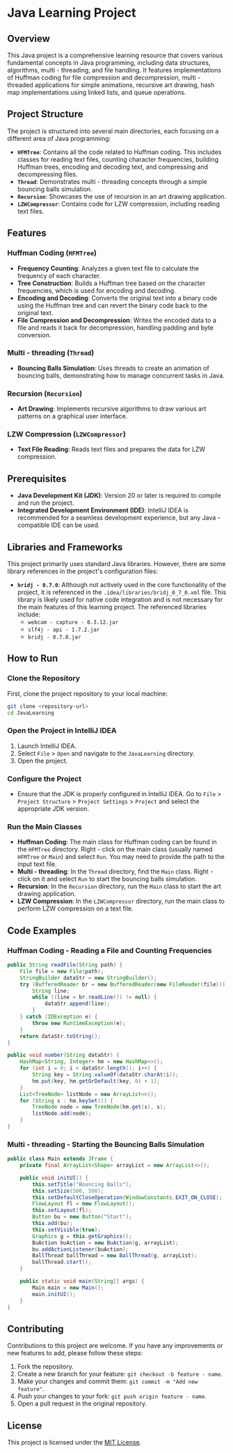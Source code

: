 # Java Learning Project

## Overview
This Java project is a comprehensive learning resource that covers various fundamental concepts in Java programming, including data structures, algorithms, multi - threading, and file handling. It features implementations of Huffman coding for file compression and decompression, multi - threaded applications for simple animations, recursive art drawing, hash map implementations using linked lists, and queue operations.

## Project Structure
The project is structured into several main directories, each focusing on a different area of Java programming:
- **`HFMTree`**: Contains all the code related to Huffman coding. This includes classes for reading text files, counting character frequencies, building Huffman trees, encoding and decoding text, and compressing and decompressing files.
- **`Thread`**: Demonstrates multi - threading concepts through a simple bouncing balls simulation.
- **`Recursion`**: Showcases the use of recursion in an art drawing application.
- **`LZWCompressor`**: Contains code for LZW compression, including reading text files.

## Features

### Huffman Coding (`HFMTree`)
- **Frequency Counting**: Analyzes a given text file to calculate the frequency of each character.
- **Tree Construction**: Builds a Huffman tree based on the character frequencies, which is used for encoding and decoding.
- **Encoding and Decoding**: Converts the original text into a binary code using the Huffman tree and can revert the binary code back to the original text.
- **File Compression and Decompression**: Writes the encoded data to a file and reads it back for decompression, handling padding and byte conversion.

### Multi - threading (`Thread`)
- **Bouncing Balls Simulation**: Uses threads to create an animation of bouncing balls, demonstrating how to manage concurrent tasks in Java.

### Recursion (`Recursion`)
- **Art Drawing**: Implements recursive algorithms to draw various art patterns on a graphical user interface.

### LZW Compression (`LZWCompressor`)
- **Text File Reading**: Reads text files and prepares the data for LZW compression.

## Prerequisites
- **Java Development Kit (JDK)**: Version 20 or later is required to compile and run the project.
- **Integrated Development Environment (IDE)**: IntelliJ IDEA is recommended for a seamless development experience, but any Java - compatible IDE can be used.

## Libraries and Frameworks
This project primarily uses standard Java libraries. However, there are some library references in the project's configuration files:
- **`bridj - 0.7.0`**: Although not actively used in the core functionality of the project, it is referenced in the `.idea/libraries/bridj_0_7_0.xml` file. This library is likely used for native code integration and is not necessary for the main features of this learning project. The referenced libraries include:
  - `webcam - capture - 0.3.12.jar`
  - `slf4j - api - 1.7.2.jar`
  - `bridj - 0.7.0.jar`

## How to Run

### Clone the Repository
First, clone the project repository to your local machine:
```sh
git clone <repository-url>
cd JavaLearning
```

### Open the Project in IntelliJ IDEA
1. Launch IntelliJ IDEA.
2. Select `File` > `Open` and navigate to the `JavaLearning` directory.
3. Open the project.

### Configure the Project
- Ensure that the JDK is properly configured in IntelliJ IDEA. Go to `File` > `Project Structure` > `Project Settings` > `Project` and select the appropriate JDK version.

### Run the Main Classes
- **Huffman Coding**: The main class for Huffman coding can be found in the `HFMTree` directory. Right - click on the main class (usually named `HFMTree` or `Main`) and select `Run`. You may need to provide the path to the input text file.
- **Multi - threading**: In the `Thread` directory, find the `Main` class. Right - click on it and select `Run` to start the bouncing balls simulation.
- **Recursion**: In the `Recursion` directory, run the `Main` class to start the art drawing application.
- **LZW Compression**: In the `LZWCompressor` directory, run the main class to perform LZW compression on a text file.

## Code Examples

### Huffman Coding - Reading a File and Counting Frequencies
```java
public String readFile(String path) {
    File file = new File(path);
    StringBuilder dataStr = new StringBuilder();
    try (BufferedReader br = new BufferedReader(new FileReader(file))) {
        String line;
        while ((line = br.readLine()) != null) {
            dataStr.append(line);
        }
    } catch (IOException e) {
        throw new RuntimeException(e);
    }
    return dataStr.toString();
}

public void number(String dataStr) {
    HashMap<String, Integer> hm = new HashMap<>();
    for (int i = 0; i < dataStr.length(); i++) {
        String key = String.valueOf(dataStr.charAt(i));
        hm.put(key, hm.getOrDefault(key, 0) + 1);
    }
    List<TreeNode> listNode = new ArrayList<>();
    for (String s : hm.keySet()) {
        TreeNode node = new TreeNode(hm.get(s), s);
        listNode.add(node);
    }
}
```

### Multi - threading - Starting the Bouncing Balls Simulation
```java
public class Main extends JFrame {
    private final ArrayList<Shape> arrayList = new ArrayList<>();

    public void initUI() {
        this.setTitle("Bouncing Balls");
        this.setSize(500, 500);
        this.setDefaultCloseOperation(WindowConstants.EXIT_ON_CLOSE);
        FlowLayout fl = new FlowLayout();
        this.setLayout(fl);
        Button bu = new Button("Start");
        this.add(bu);
        this.setVisible(true);
        Graphics g = this.getGraphics();
        BuAction buAction = new BuAction(g, arrayList);
        bu.addActionListener(buAction);
        BallThread ballThread = new BallThread(g, arrayList);
        ballThread.start();
    }

    public static void main(String[] args) {
        Main main = new Main();
        main.initUI();
    }
}
```

## Contributing
Contributions to this project are welcome. If you have any improvements or new features to add, please follow these steps:
1. Fork the repository.
2. Create a new branch for your feature: `git checkout -b feature - name`.
3. Make your changes and commit them: `git commit -m "Add new feature"`.
4. Push your changes to your fork: `git push origin feature - name`.
5. Open a pull request in the original repository.

## License
This project is licensed under the [MIT License](LICENSE).
